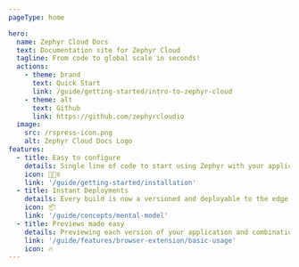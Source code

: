 ```yaml
---
pageType: home

hero:
  name: Zephyr Cloud Docs
  text: Documentation site for Zephyr Cloud
  tagline: From code to global scale in seconds!
  actions:
    - theme: brand
      text: Quick Start
      link: /guide/getting-started/intro-to-zephyr-cloud
    - theme: alt
      text: Github
      link: https://github.com/zephyrcloudio
  image:
    src: /rspress-icon.png
    alt: Zephyr Cloud Docs Logo
features:
  - title: Easy to configure
    details: Single line of code to start using Zephyr with your application.
    icon: 🏃🏻‍♀️
    link: '/guide/getting-started/installation'
  - title: Instant Deployments
    details: Every build is now a versioned and deployable to the edge.  
    icon: 📦
    link: '/guide/concepts/mental-model'
  - title: Previews made easy
    details: Previewing each version of your application and combinations of microfrontends is easy with the Zephyr browser extension
    link: '/guide/features/browser-extension/basic-usage'
    icon: 🔥
---
```

